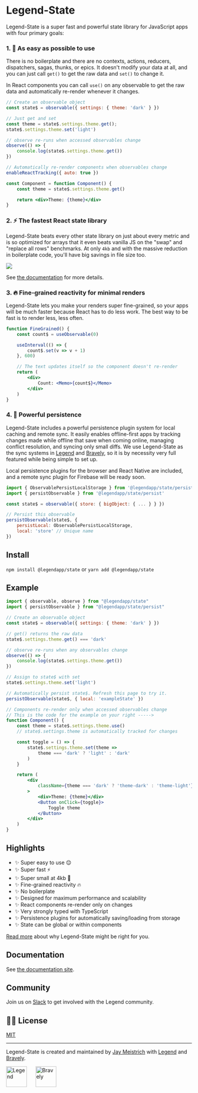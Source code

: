 # Legend-State

Legend-State is a super fast and powerful state library for JavaScript apps with four primary goals:

### 1. <span className="text-lg">🦄</span> As easy as possible to use

There is no boilerplate and there are no contexts, actions, reducers, dispatchers, sagas, thunks, or epics. It doesn't modify your data at all, and you can just call `get()` to get the raw data and `set()` to change it.

In React components you can call `use()` on any observable to get the raw data and automatically re-render whenever it changes.

```jsx
// Create an observable object
const state$ = observable({ settings: { theme: 'dark' } })

// Just get and set
const theme = state$.settings.theme.get();
state$.settings.theme.set('light')

// observe re-runs when accessed observables change
observe(() => {
    console.log(state$.settings.theme.get())
})

// Automatically re-render components when observables change
enableReactTracking({ auto: true })

const Component = function Component() {
    const theme = state$.settings.theme.get()

    return <div>Theme: {theme}</div>
}
```

### 2. <span className="text-xl">⚡️</span> The fastest React state library

Legend-State beats every other state library on just about every metric and is so optimized for arrays that it even beats vanilla JS on the "swap" and "replace all rows" benchmarks. At only `4kb` and with the massive reduction in boilerplate code, you'll have big savings in file size too.

<p>
    <img src="https://www.legendapp.com/img/dev/state/times.png" />
</p>

See [the documentation](https://www.legendapp.com/open-source/state/fast) for more details.

### 3. 🔥 Fine-grained reactivity for minimal renders

Legend-State lets you make your renders super fine-grained, so your apps will be much faster because React has to do less work. The best way to be fast is to render less, less often.

```jsx
function FineGrained() {
    const count$ = useObservable(0)

    useInterval(() => {
        count$.set(v => v + 1)
    }, 600)

    // The text updates itself so the component doesn't re-render
    return (
        <div>
            Count: <Memo>{count$}</Memo>
        </div>
    )
}
```

### 4. 💾 Powerful persistence

Legend-State includes a powerful persistence plugin system for local caching and remote sync. It easily enables offline-first apps by tracking changes made while offline that save when coming online, managing conflict resolution, and syncing only small diffs. We use Legend-State as the sync systems in [Legend](https://legendapp.com) and [Bravely](https://bravely.io), so it is by necessity very full featured while being simple to set up.

Local persistence plugins for the browser and React Native are included, and a remote sync plugin for Firebase will be ready soon.

```js
import { ObservablePersistLocalStorage } from '@legendapp/state/persist-plugins/local-storage'
import { persistObservable } from '@legendapp/state/persist'

const state$ = observable({ store: { bigObject: { ... } } })

// Persist this observable
persistObservable(state$, {
    persistLocal: ObservablePersistLocalStorage,
    local: 'store' // Unique name
})
```

## Install

`npm install @legendapp/state` or `yarn add @legendapp/state`

## Example

```jsx
import { observable, observe } from "@legendapp/state"
import { persistObservable } from "@legendapp/state/persist"

// Create an observable object
const state$ = observable({ settings: { theme: 'dark' } })

// get() returns the raw data
state$.settings.theme.get() === 'dark'

// observe re-runs when any observables change
observe(() => {
    console.log(state$.settings.theme.get())
})

// Assign to state$ with set
state$.settings.theme.set('light')

// Automatically persist state$. Refresh this page to try it.
persistObservable(state$, { local: 'exampleState' })

// Components re-render only when accessed observables change
// This is the code for the example on your right ----->
function Component() {
    const theme = state$.settings.theme.use()
    // state$.settings.theme is automatically tracked for changes

    const toggle = () => {
        state$.settings.theme.set(theme =>
            theme === 'dark' ? 'light' : 'dark'
        )
    }

    return (
        <div
            className={theme === 'dark' ? 'theme-dark' : 'theme-light'}
        >
            <div>Theme: {theme}</div>
            <Button onClick={toggle}>
                Toggle theme
            </Button>
        </div>
    )
}
```

## Highlights

- ✨ Super easy to use 😌
- ✨ Super fast ⚡️
- ✨ Super small at 4kb 🐥
- ✨ Fine-grained reactivity 🔥
- ✨ No boilerplate
- ✨ Designed for maximum performance and scalability
- ✨ React components re-render only on changes
- ✨ Very strongly typed with TypeScript
- ✨ Persistence plugins for automatically saving/loading from storage
- ✨ State can be global or within components

[Read more](https://www.legendapp.com/open-source/state/why/) about why Legend-State might be right for you.

## Documentation

See [the documentation site](https://www.legendapp.com/open-source/state/).

## Community

Join us on [Slack](https://join.slack.com/t/legendappcommunity/shared_invite/zt-1mfjknpna-vUL2s1qOuNeZL12~t2RruQ) to get involved with the Legend community.

## 👩‍⚖️ License

[MIT](LICENSE)

---

Legend-State is created and maintained by [Jay Meistrich](https://github.com/jmeistrich) with [Legend](https://www.legendapp.com) and [Bravely](https://www.bravely.io).

<p>
    <a href="https://www.legendapp.com"><img src="https://www.legendapp.com/img/LogoTextOnWhite.png" height="56" alt="Legend" /></a>
    <span>&nbsp;&nbsp;&nbsp;&nbsp;</span>
    <a href="https://www.bravely.io"><img src="https://www.legendapp.com/img/bravely-logo.png" height="56" alt="Bravely" /></a>
</p>
